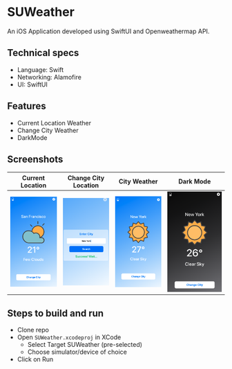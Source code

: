 # SUWeather

An iOS Application developed using SwiftUI and Openweathermap API.

## Technical specs
- Language: Swift
- Networking: Alamofire
- UI: SwiftUI

## Features
- Current Location Weather
- Change City Weather
- DarkMode 

## Screenshots
|Current Location|Change City Location|City Weather|Dark Mode|  
|:-:|:-:|:-:|:-:|
|<img src="/SUWeather/Assets.xcassets/San Francisco Screen.imageset/San Francisco Screen.png" width="250"/>|<img src="/SUWeather/Assets.xcassets/ChangeCityScreen.imageset/ChangeCityScreen.png" width="250"/>|<img src="/SUWeather/Assets.xcassets/New York Screen.imageset/New York Screen.png" width="250"/>|<img src="/SUWeather/Assets.xcassets/DarkModeScreen.imageset/DarkModeScreen.png"/>

## Steps to build and run
- Clone repo 
- Open `SUWeather.xcodeproj` in XCode
  - Select Target SUWeather (pre-selected)
  - Choose simulator/device of choice
- Click on Run
